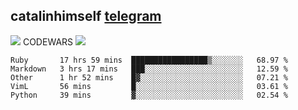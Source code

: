 ## catalinhimself [telegram](https://t.me/catalinhimself) 
![](https://www.codewars.com/users/Catalinhimself/badges/micro) CODEWARS
![](https://github.com/Catalinhimself/Catalinhimself/blob/main/Sakura_Nene_CPP.jpg)
<!--START_SECTION:waka-->
```text
Ruby       17 hrs 59 mins  █████████████████▒░░░░░░░   68.97 % 
Markdown   3 hrs 17 mins   ███░░░░░░░░░░░░░░░░░░░░░░   12.59 % 
Other      1 hr 52 mins    █▓░░░░░░░░░░░░░░░░░░░░░░░   07.21 % 
VimL       56 mins         █░░░░░░░░░░░░░░░░░░░░░░░░   03.61 % 
Python     39 mins         ▓░░░░░░░░░░░░░░░░░░░░░░░░   02.54 % 
```
<!--END_SECTION:waka-->
